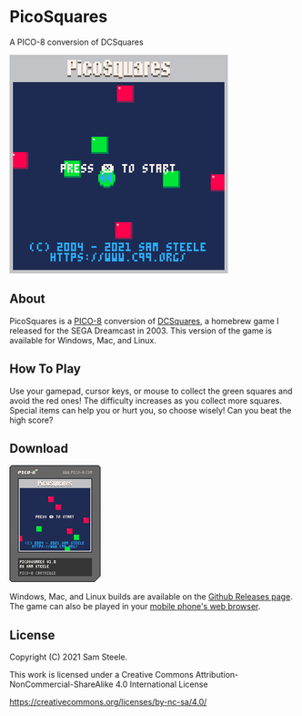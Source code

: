 # PicoSquares
A PICO-8 conversion of DCSquares

![PicoSquares Gameplay](picosquares.gif)

## About
PicoSquares is a [PICO-8](https://www.lexaloffle.com/pico-8.php) conversion of [DCSquares](https://github.com/c99koder/DCSquares), a homebrew game I released for the SEGA Dreamcast in 2003.  This version of the game is available for Windows, Mac, and Linux.

## How To Play
Use your gamepad, cursor keys, or mouse to collect the green squares and avoid the red ones! The difficulty increases as you collect more squares. Special items can help you or hurt you, so choose wisely! Can you beat the high score?

## Download
![PicoSquares Cart](picosquares.p8.png)

Windows, Mac, and Linux builds are available on the [Github Releases page](https://github.com/c99koder/PicoSquares/releases).
The game can also be played in your [mobile phone's web browser](https://www.c99.org/projects/picosquares_mobile.html).

## License
Copyright (C) 2021 Sam Steele.

This work is licensed under a Creative Commons Attribution-NonCommercial-ShareAlike 4.0 International License

https://creativecommons.org/licenses/by-nc-sa/4.0/